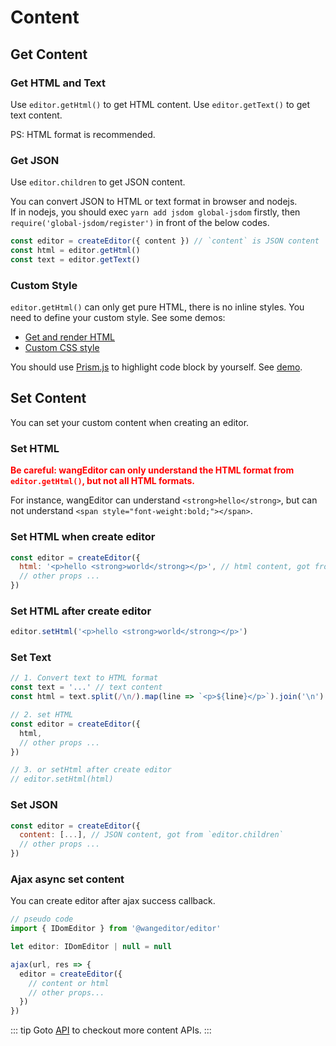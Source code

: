 # Content

## Get Content

### Get HTML and Text

Use `editor.getHtml()` to get HTML content. Use `editor.getText()` to get text content.

PS: HTML format is recommended.

### Get JSON

Use `editor.children` to get JSON content.

You can convert JSON to HTML or text format in browser and nodejs.<br>
If in nodejs, you should exec `yarn add jsdom global-jsdom` firstly, then `require('global-jsdom/register')` in front of the below codes.

```js
const editor = createEditor({ content }) // `content` is JSON content
const html = editor.getHtml()
const text = editor.getText()
```

### Custom Style

`editor.getHtml()` can only get pure HTML, there is no inline styles. You need to define your custom style. See some demos:
- [Get and render HTML](https://www.wangeditor.com/demo/get-html.html?lang=en)
- [Custom CSS style](https://www.wangeditor.com/demo/css/view.css)

You should use [Prism.js](https://prismjs.com/) to highlight code block by yourself. See [demo](https://www.wangeditor.com/demo/code-highlight.html?lang=en).

## Set Content

You can set your custom content when creating an editor.

### Set HTML

<b style="color: red;">Be careful: wangEditor can only understand the HTML format from `editor.getHtml()`, but not all HTML formats.</b>

For instance, wangEditor can understand `<strong>hello</strong>`, but can not understand `<span style="font-weight:bold;"></span>`.

### Set HTML when create editor

```js
const editor = createEditor({
  html: '<p>hello <strong>world</strong></p>', // html content, got from `editor.getHtml()`
  // other props ...
})
```

### Set HTML after create editor

```js
editor.setHtml('<p>hello <strong>world</strong></p>')
```

### Set Text

```js
// 1. Convert text to HTML format
const text = '...' // text content
const html = text.split(/\n/).map(line => `<p>${line}</p>`).join('\n')

// 2. set HTML
const editor = createEditor({
  html,
  // other props ...
})

// 3. or setHtml after create editor
// editor.setHtml(html)
```

### Set JSON

```js
const editor = createEditor({
  content: [...], // JSON content, got from `editor.children`
  // other props ...
})
```

### Ajax async set content

You can create editor after ajax success callback.

```js
// pseudo code
import { IDomEditor } from '@wangeditor/editor'

let editor: IDomEditor | null = null

ajax(url, res => {
  editor = createEditor({
    // content or html
    // other props...
  })
})
```

::: tip
Goto [API](./API.html) to checkout more content APIs.
:::
